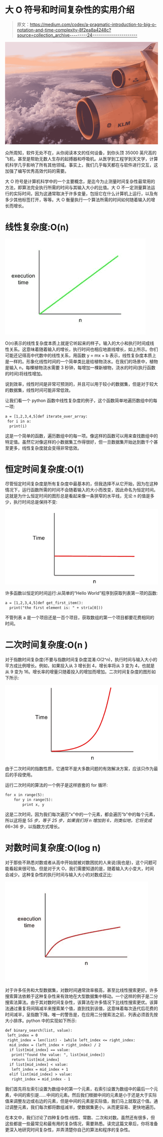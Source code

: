 # 大 O 符号和时间复杂性的实用介绍

> 原文：<https://medium.com/codex/a-pragmatic-introduction-to-big-o-notation-and-time-complexity-8f2ea8a4248c?source=collection_archive---------24----------------------->

![](img/103554c518fd51ffb0d1cef7f1c60799.png)

众所周知，软件无处不在，从你阅读本文的任何设备，到你头顶 35000 英尺高的飞机，甚至是帮助无数人生存的起搏器和呼吸机。从医学到工程学到天文学，计算机科学几乎影响了所有其他领域。事实上，我们几乎每天都在与软件进行交互，这加强了编写优秀高效代码的需要。

大 O 符号是计算机科学中的一个主要概念，是迄今为止测量时间复杂性最常用的方法，即算法完全执行所需的时间与其输入大小的比值。大 O 不一定测量算法运行的实际时间，因为这通常取决于许多变量，包括它在什么计算机上运行，以及有多少其他标签打开，等等。大 O 衡量执行一个算法所需的时间如何随着输入的增长而增长。

# 线性复杂度:O(n)

![](img/1479609810aeb79b702becb92feb18cc.png)

O(n)表示的线性复杂度本质上就是它听起来的样子。输入的大小和执行时间成线性关系。这意味着随着输入的增长，执行时间也相应地直线增长，如上所示。你们可能还记得高中代数中的线性关系，用函数 y = mx + b 表示，线性复杂度本质上是一样的。形象化线性时间的一个简单类比是给植物浇水。在我们的场景中，植物是输入 n，每棵植物浇水需要 3 秒钟，每增加一棵新植物，浇水的时间(执行函数的时间)将线性增加。

说到效率，线性时间是非常可预测的，并且可以用于较小的数据集，但是对于较大的数据集，线性时间可能非常低效。

让我们看一个 python 函数中线性复杂度的例子，这个函数简单地遍历数组中的每一项:

```
a = [1,2,3,4,5]def iterate_over_array:
 for i in a:
  print(i)
```

这是一个简单的函数，遍历数组中的每一项。像这样的函数可以用来查找数组中的特定值。虽然它对像这样的小数据集工作得很好，但一旦数据集开始达到数千个甚至更多，线性复杂度就会变得非常低效。

# 恒定时间复杂度:O(1)

尽管恒定时间复杂度是所有复杂度中最基本的，但我选择不从它开始，因为在这种情况下，运行函数所需的时间不会随着输入的大小而改变，因此命名为恒定时间。这就是为什么恒定时间的图形总是看起来像一条狭窄的水平线，无论 n 的值是多少，执行时间总是保持不变:

![](img/c7b2ccb38fc1e7bd4af8abf11889485d.png)

许多函数以恒定的时间运行:从简单的“Hello World”程序到获取列表第一项的函数:

```
a = [1,2,3,4,5]def get_first_item():
  print("the first element is: " + str(a[0]))
```

不管列表 a 是一个项目还是一百个项目，获取数组的第一个项目都要花费相同的时间。

# **二次时间复杂度:O(n )**

对于指数时间复杂度(不要与指数时间复杂度混淆:O(2^n)，执行时间与输入大小的平方成比例增长。例如，如果投入从 3 增长到 4，增长率将从 3 变为 4，也就是从 9 变为 16。增长率的增量只随着投入的增加而增加。二次时间复杂度的图形如下所示:

![](img/2ecd05f949fd18445df7610385fadaf2.png)

由于二次时间的指数性质，它通常不是大多数问题的有效解决方案，应该只作为最后的手段使用。

运行二次时间的算法的一个例子是这样嵌套的 for 循环:

```
for x in range(5):
    for y in range(5):
        print x, y
```

这是二次时间，因为我们每次遍历“x”中的一个元素，都会遍历“b”中的每个元素，所以这将是 5*5 步，等于 25 步，如果我们将 n 增加到 6，则类似地，它将变成 6*6=36 步，以指数方式增长。

# 对数时间复杂度:O(log n)

对于那些不熟悉对数或者从高中开始就被对数困扰的人来说(我也是)，这个问题可能看起来很可怕，但是对于大 O，我们需要知道的是，随着输入大小变大，时间会减少。这种复杂性的执行时间与输入大小的对数成正比:

![](img/b89cbfa5a46e3ab35fcccc69291db76e.png)

对于许多任务和大型数据集，对数时间通常效率极高，甚至比线性搜索更好。许多搜索算法依赖于这种复杂性来有效地在大型数据集中移动。一个这样的例子是二分搜索法算法。由于其对数时间复杂性，该算法在许多情况下比线性搜索更优。该算法通过重复将间隔减半来搜索某个值，直到找到该值，这意味着每次迭代后花费的时间减半，呈指数下降。唯一的警告是，在应用二分搜索法之前，列表必须首先按大小排序。python 中的实现如下所示:

```
def binary_search(list, value):
 left_index = 0
 right_index = len(list) - 1while left_index <= right_index:
  mid_index = (left_index + right_index) / 2
  if list[mid_index] == value:
   print("found the value: ", list[mid_index])
   return list[mid_index]
  if list[mid_index] < value:
   left_index = mid_index + 1
  elif list[mid_index] > value:
   right_index = mid_index - 1
```

我们首先将左索引设置为数组中的第一个元素，右索引设置为数组中的最后一个元素，中间的索引是……中间的元素。然后我们根据中间的元素是小于还是大于实际值来调整左边或右边的元素，但是中间的元素是实际值，我们马上就取这个值。通过调整元素，我们每次都将数组减半，使数据集更小，从而更容易、更快地遍历。

在本文中，我们讨论了四种复杂性:线性、常数、二次和对数。虽然还有很多，但这些都是一些最常见和最有用的复杂情况，需要熟悉。读完这篇文章后，你将准备更深入地研究时间复杂性，并弄清楚你自己的算法和程序的复杂性。